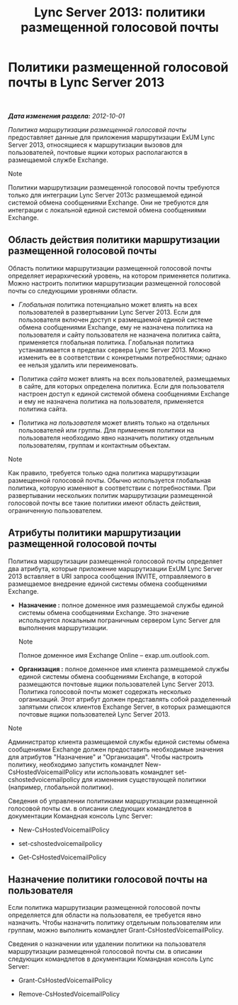 ﻿---
title: 'Lync Server 2013: политики размещенной голосовой почты'
TOCTitle: Политики размещенной голосовой почты
ms:assetid: d62a35ed-cbe2-4f06-86b4-e192c18435c1
ms:mtpsurl: https://technet.microsoft.com/ru-ru/library/Gg398932(v=OCS.15)
ms:contentKeyID: 49311314
ms.date: 05/19/2016
mtps_version: v=OCS.15
ms.translationtype: HT
---

# Политики размещенной голосовой почты в Lync Server 2013

 

_**Дата изменения раздела:** 2012-10-01_

*Политика маршрутизации размещенной голосовой почты* предоставляет данные для приложения маршрутизации ExUM Lync Server 2013, относящиеся к маршрутизации вызовов для пользователей, почтовые ящики которых располагаются в размещаемой службе Exchange.

> [!NOTE]  
> Политики маршрутизации размещенной голосовой почты требуются только для интеграции Lync Server 2013с размещаемой единой системой обмена сообщениями Exchange. Они не требуются для интеграции с локальной единой системой обмена сообщениями Exchange.

## Область действия политики маршрутизации размещенной голосовой почты

Область политики маршрутизации размещенной голосовой почты определяет иерархический уровень, на котором применяется политика. Можно настроить политики маршрутизации размещенной голосовой почты со следующими уровнями области.

  - *Глобальная* политика потенциально может влиять на всех пользователей в развертывании Lync Server 2013. Если для пользователя включен доступ к размещаемой единой системе обмена сообщениями Exchange, ему не назначена политика на пользователя и сайту пользователя не назначена политика сайта, применяется глобальная политика. Глобальная политика устанавливается в пределах сервера Lync Server 2013. Можно изменить ее в соответствии с конкретными потребностями; однако ее нельзя удалить или переименовать.

  - Политика *сайта* может влиять на всех пользователей, размещаемых в сайте, для которых определена политика. Если для пользователя настроен доступ к единой системой обмена сообщениями Exchange и ему не назначена политика на пользователя, применяется политика сайта.

  - Политика *на пользователя* может влиять только на отдельных пользователей или группы. Для применения политики на пользователя необходимо явно назначить политику отдельным пользователям, группам и контактным объектам.

> [!NOTE]  
> Как правило, требуется только одна политика маршрутизации размещенной голосовой почты. Обычно используется глобальная политика, которую изменяют в соответствии с потребностями. При развертывании нескольких политик маршрутизации размещенной голосовой почты все такие политики имеют область действия, ограниченную пользователем.

## Атрибуты политики маршрутизации размещенной голосовой почты

Политика маршрутизации размещенной голосовой почты определяет два атрибута, которые приложение маршрутизации ExUM Lync Server 2013 вставляет в URI запроса сообщения INVITE, отправляемого в размещаемое внедрение единой системы обмена сообщениями Exchange.

  - **Назначение :** полное доменное имя размещаемой службы единой системы обмена сообщениями Exchange. Это значение используется локальным пограничным сервером Lync Server для выполнения маршрутизации.
    
    > [!NOTE]  
    > Полное доменное имя Exchange Online – exap.um.outlook.com.

  - **Организация :** полное доменное имя клиента размещаемой службы единой системы обмена сообщениями Exchange, в которой размещаются почтовые ящики пользователей Lync Server 2013. Политика голосовой почты может содержать несколько организаций. Этот атрибут должен представлять собой разделенный запятыми список клиентов Exchange Server, в которых размещаются почтовые ящики пользователей Lync Server 2013.

> [!NOTE]  
> Администратор клиента размещаемой службы единой системы обмена сообщениями Exchange должен предоставить необходимые значения для атрибутов &quot;Назначение&quot; и &quot;Организация&quot;. Чтобы настроить политику, необходимо запустить командлет New-CsHostedVoicemailPolicy или использовать командлет set-cshostedvoicemailpolicy для изменения существующей политики (например, глобальной политики).

Сведения об управлении политиками маршрутизации размещенной голосовой почты см. в описании следующих командлетов в документации Командная консоль Lync Server:

  - New-CsHostedVoicemailPolicy

  - set-cshostedvoicemailpolicy

  - Get-CsHostedVoicemailPolicy

## Назначение политики голосовой почты на пользователя

Если политика маршрутизации размещенной голосовой почты определяется для области на пользователя, ее требуется явно назначить. Чтобы назначить политику отдельным пользователям или группам, можно выполнить командлет Grant-CsHostedVoicemailPolicy.

Сведения о назначении или удалении политики на пользователя маршрутизации размещенной голосовой почты см. в описании следующих командлетов в документации Командная консоль Lync Server:

  - Grant-CsHostedVoicemailPolicy

  - Remove-CsHostedVoicemailPolicy

